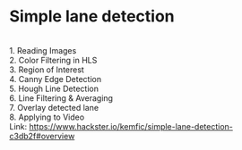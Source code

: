 # Simple lane detection
</br>1. Reading Images
</br>2. Color Filtering in HLS
</br>3. Region of Interest
</br>4. Canny Edge Detection
</br>5. Hough Line Detection
</br>6. Line Filtering & Averaging
</br>7. Overlay detected lane
</br>8. Applying to Video
</br>Link: https://www.hackster.io/kemfic/simple-lane-detection-c3db2f#overview
